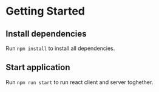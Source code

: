 # Getting Started

## Install dependencies

Run `npm install` to install all dependencies.

## Start application

Run `npm run start` to run  react client and server toghether.
